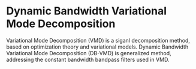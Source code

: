 # Dynamic Bandwidth Variational Mode Decomposition
Variational Mode Decomposition (VMD) is a siganl decomposition method, based on optimization theory and variational models. Dynamic Bandwidth Variational Mode Decomposition (DB-VMD) is generalized method, addressing the constant bandwidth bandpass filters used in VMD. 
